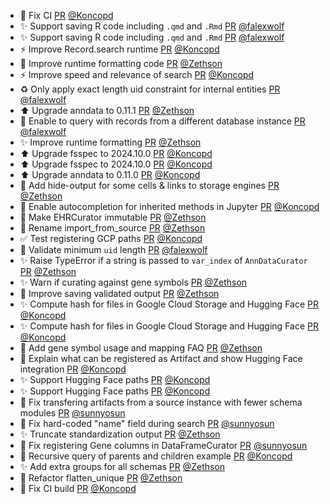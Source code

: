- 🐛 Fix CI [PR](https://github.com/laminlabs/lamindb-setup/pull/900) [@Koncopd](https://github.com/Koncopd)
- ✨ Support saving R code including `.qmd` and `.Rmd` [PR](https://github.com/laminlabs/lamindb/pull/2169) [@falexwolf](https://github.com/falexwolf)
- ✨ Support saving R code including `.qmd` and `.Rmd` [PR](https://github.com/laminlabs/lamin-cli/pull/95) [@falexwolf](https://github.com/falexwolf)
- ⚡️ Improve Record.search runtime [PR](https://github.com/laminlabs/lamindb/pull/2168) [@Koncopd](https://github.com/Koncopd)
- 🎨 Improve runtime formatting code [PR](https://github.com/laminlabs/lamindb/pull/2162) [@Zethson](https://github.com/Zethson)
- ⚡️ Improve speed and relevance of search [PR](https://github.com/laminlabs/lamindb/pull/2163) [@Koncopd](https://github.com/Koncopd)
- ♻️ Only apply exact length uid constraint for internal entities [PR](https://github.com/laminlabs/lamindb/pull/2167) [@falexwolf](https://github.com/falexwolf)
- ⬆️ Upgrade anndata to 0.11.1 [PR](https://github.com/laminlabs/lamindb/pull/2166) [@Zethson](https://github.com/Zethson)
- 🚸 Enable to query with records from a different database instance [PR](https://github.com/laminlabs/lamindb/pull/2164) [@falexwolf](https://github.com/falexwolf)
- ✨ Improve runtime formatting [PR](https://github.com/laminlabs/lamindb/pull/2157) [@Zethson](https://github.com/Zethson)
- ⬆️ Upgrade fsspec to 2024.10.0 [PR](https://github.com/laminlabs/lamindb/pull/2153) [@Koncopd](https://github.com/Koncopd)
- ⬆️ Upgrade fsspec to 2024.10.0 [PR](https://github.com/laminlabs/lamindb-setup/pull/899) [@Koncopd](https://github.com/Koncopd)
- ⬆️ Upgrade anndata to 0.11.0 [PR](https://github.com/laminlabs/lamindb/pull/2152) [@Koncopd](https://github.com/Koncopd)
- 📝 Add hide-output for some cells & links to storage engines [PR](https://github.com/laminlabs/lamindb/pull/2151) [@Zethson](https://github.com/Zethson)
- 🚸 Enable autocompletion for inherited methods in Jupyter [PR](https://github.com/laminlabs/lamindb/pull/2148) [@Koncopd](https://github.com/Koncopd)
- 🎨 Make EHRCurator immutable [PR](https://github.com/laminlabs/lamindb/pull/2149) [@Zethson](https://github.com/Zethson)
- 🎨 Rename import_from_source [PR](https://github.com/laminlabs/lamindb/pull/2146) [@Zethson](https://github.com/Zethson)
- ✅ Test registering GCP paths [PR](https://github.com/laminlabs/lamindb/pull/2145) [@Koncopd](https://github.com/Koncopd)
- 🚸 Validate minimum `uid` length [PR](https://github.com/laminlabs/lamindb/pull/2144) [@falexwolf](https://github.com/falexwolf)
- ✨ Raise TypeError if a string is passed to `var_index` of `AnnDataCurator` [PR](https://github.com/laminlabs/lamindb/pull/2105) [@Zethson](https://github.com/Zethson)
- ✨ Warn if curating against gene symbols [PR](https://github.com/laminlabs/lamindb/pull/2142) [@Zethson](https://github.com/Zethson)
- 🎨 Improve saving validated output [PR](https://github.com/laminlabs/lamindb/pull/2140) [@Zethson](https://github.com/Zethson)
- ✨ Compute hash for files in Google Cloud Storage and Hugging Face [PR](https://github.com/laminlabs/lamindb/pull/2139) [@Koncopd](https://github.com/Koncopd)
- ✨ Compute hash for files in Google Cloud Storage and Hugging Face [PR](https://github.com/laminlabs/lamindb-setup/pull/898) [@Koncopd](https://github.com/Koncopd)
- 📝 Add gene symbol usage and  mapping FAQ [PR](https://github.com/laminlabs/lamindb/pull/2134) [@Zethson](https://github.com/Zethson)
- 📝 Explain what can be registered as Artifact and show Hugging Face integration [PR](https://github.com/laminlabs/lamindb/pull/2136) [@Koncopd](https://github.com/Koncopd)
- ✨ Support Hugging Face paths [PR](https://github.com/laminlabs/lamindb/pull/2128) [@Koncopd](https://github.com/Koncopd)
- ✨ Support Hugging Face paths [PR](https://github.com/laminlabs/lamindb-setup/pull/897) [@Koncopd](https://github.com/Koncopd)
- 🐛 Fix transfering artifacts from a source instance with fewer schema modules [PR](https://github.com/laminlabs/lamindb/pull/2132) [@sunnyosun](https://github.com/sunnyosun)
- 🐛 Fix hard-coded "name" field during search [PR](https://github.com/laminlabs/lamindb/pull/2130) [@sunnyosun](https://github.com/sunnyosun)
- ✨ Truncate standardization output [PR](https://github.com/laminlabs/lamindb/pull/2103) [@Zethson](https://github.com/Zethson)
- 🐛 Fix registering Gene columns in DataFrameCurator [PR](https://github.com/laminlabs/lamindb/pull/2131) [@sunnyosun](https://github.com/sunnyosun)
- 📝 Recursive query of parents and children example [PR](https://github.com/laminlabs/lamindb/pull/2126) [@Koncopd](https://github.com/Koncopd)
- ✨ Add extra groups for all schemas [PR](https://github.com/laminlabs/lamindb/pull/2123) [@Zethson](https://github.com/Zethson)
- 🎨 Refactor flatten_unique [PR](https://github.com/laminlabs/lamindb/pull/2121) [@Zethson](https://github.com/Zethson)
- 💚 Fix CI build [PR](https://github.com/laminlabs/lamindb-setup/pull/896) [@Koncopd](https://github.com/Koncopd)
